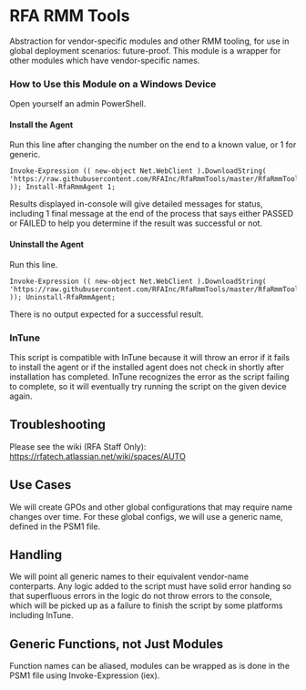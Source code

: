 # RFA RMM Tools
Abstraction for vendor-specific modules and other RMM tooling, for use in global deployment scenarios: future-proof.
This module is a wrapper for other modules which have vendor-specific names. 

### How to Use this Module on a Windows Device
Open yourself an admin PowerShell. 
#### Install the Agent
Run this line after changing the number on the end to a known value, or 1 for generic.
```
Invoke-Expression (( new-object Net.WebClient ).DownloadString( 'https://raw.githubusercontent.com/RFAInc/RfaRmmTools/master/RfaRmmTools.psm1' )); Install-RfaRmmAgent 1; 
```
Results displayed in-console will give detailed messages for status, including 1 final message at the end of the process that says either PASSED or FAILED to help you determine if the result was successful or not. 

#### Uninstall the Agent
Run this line.
```
Invoke-Expression (( new-object Net.WebClient ).DownloadString( 'https://raw.githubusercontent.com/RFAInc/RfaRmmTools/master/RfaRmmTools.psm1' )); Uninstall-RfaRmmAgent;
```
There is no output expected for a successful result.

### InTune
This script is compatible with InTune because it will throw an error if it fails to install the agent or if the installed agent does not check in shortly after installation has completed. InTune recognizes the error as the script failing to complete, so it will eventually try running the script on the given device again. 

## Troubleshooting
Please see the wiki (RFA Staff Only):
https://rfatech.atlassian.net/wiki/spaces/AUTO

## Use Cases
We will create GPOs and other global configurations that may require name changes over time. 
For these global configs, we will use a generic name, defined in the PSM1 file. 

## Handling
We will point all generic names to their equivalent vendor-name conterparts. 
Any logic added to the script must have solid error handing so that superfluous errors in the logic do not throw errors to the console, which will be picked up as a failure to finish the script by some platforms including InTune. 

## Generic Functions, not Just Modules
Function names can be aliased, modules can be wrapped as is done in the PSM1 file using Invoke-Expression (iex). 


